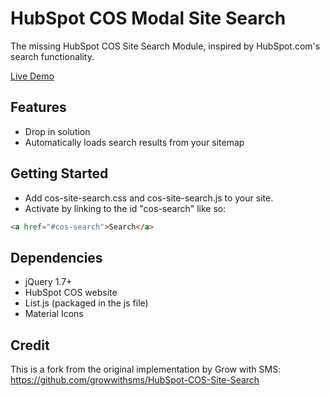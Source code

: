 # HubSpot COS Modal Site Search
The missing HubSpot COS Site Search Module, inspired by HubSpot.com's search functionality.


[Live Demo](https://www.growwithsms.com/)

## Features
* Drop in solution
* Automatically loads search results from your sitemap

## Getting Started
* Add cos-site-search.css and cos-site-search.js to your site.
* Activate by linking to the id "cos-search" like so:
```html 
<a href="#cos-search">Search</a>
```

## Dependencies
* jQuery 1.7+
* HubSpot COS website
* List.js (packaged in the js file)
* Material Icons

## Credit 
This is a fork from the original implementation by Grow with SMS:
https://github.com/growwithsms/HubSpot-COS-Site-Search

